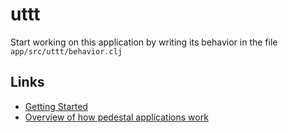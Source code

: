 # uttt

Start working on this application by writing its behavior in the file
`app/src/uttt/behavior.clj`

## Links

* [Getting Started](https://github.com/pedestal/pedestal/tree/master/app#usage)
* [Overview of how pedestal applications work](http://pedestal.io/documentation/application-overview/)
